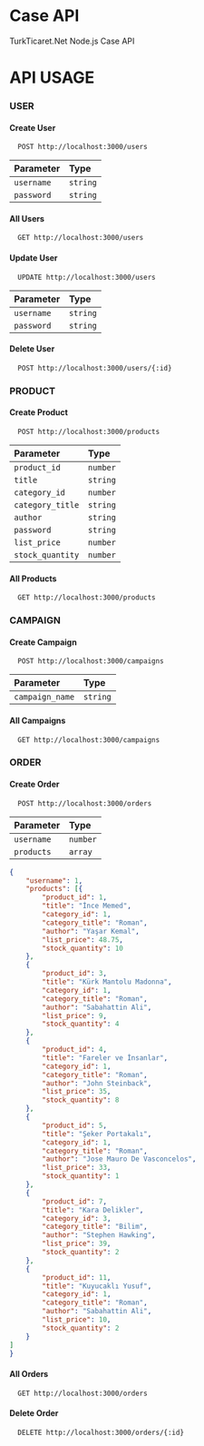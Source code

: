 
# Case API

TurkTicaret.Net Node.js Case API


# API USAGE

### USER

#### Create User

```http
  POST http://localhost:3000/users
```

| Parameter | Type    |
| :-------- | :------- |
| `username`      | `string` |
| `password`      | `string` |

#### All Users

```http
  GET http://localhost:3000/users

```
#### Update User

```http
  UPDATE http://localhost:3000/users
```

| Parameter | Type    |
| :-------- | :------- |
| `username`      | `string` |
| `password`      | `string` |

#### Delete User

```http
  POST http://localhost:3000/users/{:id}
```

### PRODUCT

#### Create Product

```http
  POST http://localhost:3000/products
```

| Parameter | Type    |
| :-------- | :------- |
| `product_id`      | `number` |
| `title`      | `string` |
| `category_id`      | `number` |
| `category_title`      | `string` |
| `author`      | `string` |
| `password`      | `string` |
| `list_price`      | `number` |
| `stock_quantity`      | `number` |

#### All Products

```http
  GET http://localhost:3000/products
```

### CAMPAIGN

#### Create Campaign

```http
  POST http://localhost:3000/campaigns
```

| Parameter | Type    |
| :-------- | :------- |
| `campaign_name`      | `string` |

#### All Campaigns

```http
  GET http://localhost:3000/campaigns
```

### ORDER

#### Create Order

```http
  POST http://localhost:3000/orders
```

| Parameter | Type    |
| :-------- | :------- |
| `username`      | `number` |
| `products`      | `array` |

```json
{
    "username": 1,
    "products": [{
        "product_id": 1,
        "title": "İnce Memed",
        "category_id": 1,
        "category_title": "Roman",
        "author": "Yaşar Kemal",
        "list_price": 48.75,
        "stock_quantity": 10
	},
    {
        "product_id": 3,
        "title": "Kürk Mantolu Madonna",
        "category_id": 1,
        "category_title": "Roman",
        "author": "Sabahattin Ali",
        "list_price": 9,
        "stock_quantity": 4
    },
    {
        "product_id": 4,
        "title": "Fareler ve İnsanlar",
        "category_id": 1,
        "category_title": "Roman",
        "author": "John Steinback",
        "list_price": 35,
        "stock_quantity": 8
    },
    {
        "product_id": 5,
        "title": "Şeker Portakalı",
        "category_id": 1,
        "category_title": "Roman",
        "author": "Jose Mauro De Vasconcelos",
        "list_price": 33,
        "stock_quantity": 1
    },
    {
        "product_id": 7,
        "title": "Kara Delikler",
        "category_id": 3,
        "category_title": "Bilim",
        "author": "Stephen Hawking",
        "list_price": 39,
        "stock_quantity": 2
    },
    {
        "product_id": 11,
        "title": "Kuyucaklı Yusuf",
        "category_id": 1,
        "category_title": "Roman",
        "author": "Sabahattin Ali",
        "list_price": 10,
        "stock_quantity": 2
    }
]
}
```

#### All Orders

```http
  GET http://localhost:3000/orders
```

#### Delete Order

```http
  DELETE http://localhost:3000/orders/{:id}
```
